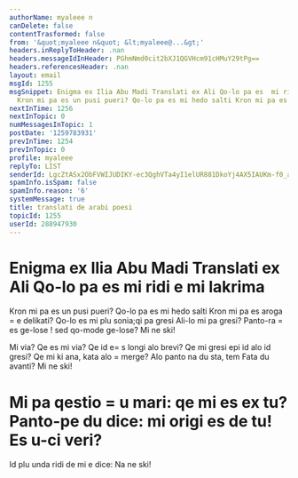 ```yaml
---
authorName: myaleee n
canDelete: false
contentTrasformed: false
from: '&quot;myaleee n&quot; &lt;myaleee@...&gt;'
headers.inReplyToHeader: .nan
headers.messageIdInHeader: PGhmNmd0cit2bXJ1QGVHcm91cHMuY29tPg==
headers.referencesHeader: .nan
layout: email
msgId: 1255
msgSnippet: Enigma ex Ilia Abu Madi Translati ex Ali Qo-lo pa es  mi ridi e mi lakrima
  Kron mi pa es un pusi pueri? Qo-lo pa es mi hedo salti Kron mi pa es aroga e
nextInTime: 1256
nextInTopic: 0
numMessagesInTopic: 1
postDate: '1259783931'
prevInTime: 1254
prevInTopic: 0
profile: myaleee
replyTo: LIST
senderId: LgcZtASx2ObFVWIJUDIKY-ec3QghVTa4yI1elUR881DkoYj4AX5IAUKm-f0_ahHAAhDHfc9hQ4FYAwJbD8XeCCA63e7zAQ
spamInfo.isSpam: false
spamInfo.reason: '6'
systemMessage: true
title: translati de arabi poesi
topicId: 1255
userId: 288947930
---
```


Enigma ex Ilia Abu Madi
Translati ex Ali
Qo-lo pa es  mi ridi e mi lakrima
=
Kron mi pa es un pusi pueri?
Qo-lo pa es mi hedo salti
Kron mi pa es aroga =
e delikati?
Qo-lo es mi plu sonia;qi pa gresi
Ali-lo mi pa gresi?
Panto-ra =
es ge-lose ! sed qo-mode ge-lose?
Mi ne ski!

Mi via? Qe es mi via?
Qe id e=
s longi alo brevi?
Qe mi gresi epi id alo id gresi?
Qe mi ki ana, kata alo =
merge?
Alo panto na du sta, tem   Fata du avanti?
Mi ne ski!

Mi pa qestio =
u mari: qe mi es ex tu?
Panto-pe du dice: mi origi es de tu! Es u-ci veri?
=
Id plu unda ridi de mi e dice:
Na ne ski!










